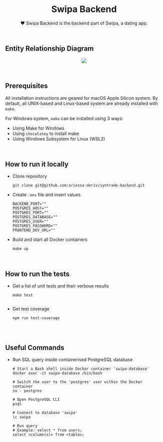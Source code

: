 <h1 align="center">Swipa Backend</h1>

<p align="center">  
❤️ Swipa Backend is the backend part of Swipa, a dating app.
</p>

<br />

## Entity Relationship Diagram

<p align="center">
<img src="/previews/entity_relationship_diagram.png"/>
</p>

</br>

## Prerequisites
All installation instructions are geared for macOS Apple Silicon system. By default, all UNIX-based and Linux-based system are already installed with `make`.

For Windows system, `make` can be installed using 3 ways:

- Using Make for Windows
- Using `chocolatey` to install make
- Using Windows Subsystem for Linux (WSL2)

<br />

## How to run it locally

- Clone repository

    ```
    git clone git@github.com:ariessa-deriv/syntrade-backend.git
    ```

- Create `.env` file and insert values

    ```
    BACKEND_PORT=""
    POSTGRES_HOST=""
    POSTGRES_PORT=""
    POSTGRES_DATABASE=""
    POSTGRES_USER=""
    POSTGRES_PASSWORD=""
    FRONTEND_DEV_URL=""
    ```

- Build and start all Docker containers

    ```
    make up
    ```

<br />

## How to run the tests

- Get a list of unit tests and their verbose results

    ```
    make test
    ```

    <p align="center">
    <img src=""/>
    </p>

- Get test coverage

    ```
    npm run test-coverage
    ```

    <p align="center">
    <img src=""/>
    </p>

<br />

## Useful Commands

- Run SQL query inside containerised PostgreSQL database

    ```
    # Start a Bash shell inside Docker container 'swipa-database'
    docker exec -it swipa-database /bin/bash

    # Switch the user to the 'postgres' user within the Docker container
    su - postgres

    # Open PostgreSQL CLI
    psql

    # Connect to database 'swipa'
    \c swipa

    # Run query
    # Example: select * from users;
    select <column(s)> from <table>;
    ```

<br />
